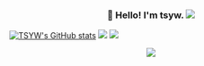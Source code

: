 <h3 align="center">👋 Hello! I'm tsyw. <img src="https://visitor-badge.glitch.me/badge?page_id=tsyw" /> </h3> 

<!---
tsyw/tsyw is a ✨ special ✨ repository because its `README.md` (this file) appears on your GitHub profile.
You can click the Preview link to take a look at your changes.
--->

[![TSYW's GitHub stats](https://github-readme-stats.vercel.app/api?username=tsyw)](https://github.com/tsyw/github-readme-stats)
<img src="https://github-readme-streak-stats.herokuapp.com/?user=tsyw" /> </div>
<img src="https://github-profile-trophy.vercel.app/?username=tsyw&row=1" /> </div>
<div align="center"> <img src="https://activity-graph.herokuapp.com/graph?username=tsyw&theme=github-light" /> </div>

